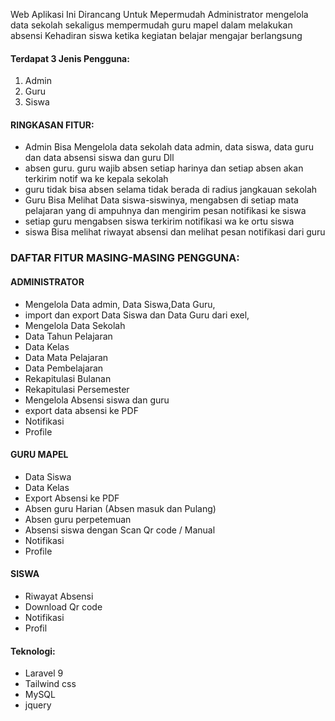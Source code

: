 Web Aplikasi Ini Dirancang Untuk Mepermudah Administrator mengelola data sekolah sekaligus mempermudah guru mapel dalam melakukan absensi Kehadiran siswa ketika kegiatan belajar mengajar berlangsung

#### Terdapat 3 Jenis Pengguna:

1. Admin
2. Guru
3. Siswa

#### **RINGKASAN FITUR:**

- Admin Bisa Mengelola data sekolah data admin, data siswa, data guru dan data absensi siswa dan guru Dll
- absen guru. guru wajib absen setiap harinya dan setiap absen akan terkirim notif wa ke kepala sekolah
- guru tidak bisa absen selama tidak berada di radius jangkauan sekolah
- Guru Bisa Melihat Data siswa-siswinya, mengabsen di setiap mata pelajaran yang di ampuhnya dan mengirim pesan notifikasi ke siswa
- setiap guru mengabsen siswa terkirim notifikasi wa ke ortu siswa
- siswa Bisa melihat riwayat absensi dan melihat pesan notifikasi dari guru

### **DAFTAR FITUR MASING-MASING PENGGUNA:**

#### ADMINISTRATOR

- Mengelola Data admin, Data Siswa,Data Guru,
- import dan export Data Siswa dan Data Guru dari exel,
- Mengelola Data Sekolah
- Data Tahun Pelajaran
- Data Kelas
- Data Mata Pelajaran
- Data Pembelajaran
- Rekapitulasi Bulanan
- Rekapitulasi Persemester
- Mengelola Absensi siswa dan guru
- export data absensi ke PDF
- Notifikasi
- Profile

#### GURU MAPEL

- Data Siswa
- Data Kelas
- Export Absensi ke PDF
- Absen guru Harian (Absen masuk dan Pulang)
- Absen guru perpetemuan
- Absensi siswa dengan Scan Qr code / Manual
- Notifikasi
- Profile

#### SISWA

- Riwayat Absensi
- Download Qr code
- Notifikasi
- Profil

#### Teknologi:

- Laravel 9
- Tailwind css
- MySQL
- jquery
